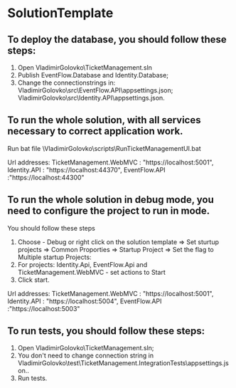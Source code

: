 # SolutionTemplate

## To deploy the database, you should follow these steps:
1. Open VladimirGolovko\TicketManagement.sln
1. Publish EventFlow.Database and Identity.Database;
2. Change the connectionstrings in:
	VladimirGolovko\src\EventFlow.API\appsettings.json; 
	VladimirGolovko\src\Identity.API\appsettings.json.

## To run the whole solution, with all services necessary to correct application work.
Run bat file \VladimirGolovko\scripts\RunTicketManagementUI.bat

Url addresses:
TicketManagement.WebMVC : "https://localhost:5001",
Identity.API : "https://localhost:44370",
EventFlow.API :"https://localhost:44300"

## To run the whole solution in debug mode, you need to configure the project to run in <Multiple startup Projects> mode.
You should follow these steps
1. Choose - Debug or right click on the solution template => Set sturtup projects => Common Proporties => Startup Project => Set the flag to Multiple startup Projects:
2. For projects: Identity.Api, EventFlow.Api and TicketManagement.WebMVC - set actions to Start
3. Click start.

Url addresses:
TicketManagement.WebMVC : "https://localhost:5001",
Identity.API : "https://localhost:5004",
EventFlow.API :"https://localhost:5003"

## To run tests, you should follow these steps:
1. Open VladimirGolovko\TicketManagement.sln;
2. You don't need to change connection string in VladimirGolovko\test\TicketManagement.IntegrationTests\appsettings.json..
2. Run tests.
